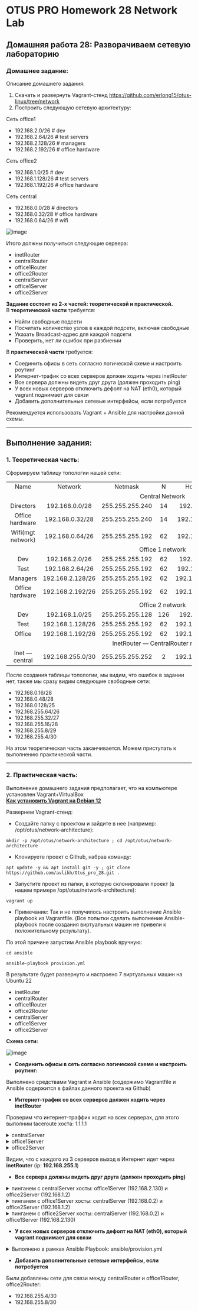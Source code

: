 # OTUS PRO Homework 28 Network Lab

## Домашняя работа 28: Разворачиваем сетевую лабораторию

### Домашнее задание:
Описание домашнего задания:

1. Скачать и развернуть Vagrant-стенд https://github.com/erlong15/otus-linux/tree/network   
2. Построить следующую сетевую архитектуру:    
    
Сеть office1
* 192.168.2.0/26      # dev   
* 192.168.2.64/26     # test servers   
* 192.168.2.128/26    # managers   
* 192.168.2.192/26    # office hardware   
   
Сеть office2
* 192.168.1.0/25      # dev   
* 192.168.1.128/26    # test servers   
* 192.168.1.192/26    # office hardware   
   
Сеть central
* 192.168.0.0/28      # directors   
* 192.168.0.32/28     # office hardware   
* 192.168.0.64/26     # wifi   

![image](https://github.com/user-attachments/assets/1d7c7def-5383-4d01-ab23-2121df716a08)
   
Итого должны получиться следующие сервера:
*	inetRouter
*	centralRouter
*	office1Router
*	office2Router
*	centralServer
*	office1Server
*	office2Server   
   
**Задание состоит из 2-х частей: теоретической и практической.**    
В **теоретической части** требуется:   
*	Найти свободные подсети
*	Посчитать количество узлов в каждой подсети, включая свободные
*	Указать Broadcast-адрес для каждой подсети
*	Проверить, нет ли ошибок при разбиении   
   
В **практической части** требуется:    
*	Соединить офисы в сеть согласно логической схеме и настроить роутинг
*	Интернет-трафик со всех серверов должен ходить через inetRouter
*	Все сервера должны видеть друг друга (должен проходить ping)
*	У всех новых серверов отключить дефолт на NAT (eth0), который vagrant поднимает для связи
*	Добавить дополнительные сетевые интерфейсы, если потребуется    
    
Рекомендуется использовать Vagrant + Ansible для настройки данной схемы.
   
---
## Выполнение задания:
### 1. Теоретическая часть:

Сформируем таблицу топологии нашей сети:   

<table>
    <tr>
        <td align=center>Name</td>
        <td align=center>Network</td>
        <td align=center>Netmask</td>
        <td align=center>N</td>
        <td align=center>Hostmin</td>
        <td align=center>Hostmax</td>
        <td align=center>Broadcast </td>
    </tr>
    <tr>
        <td colspan="7" align=center>Central Network </td>
    </tr>
    <tr>
        <td align=center>Directors</td>
        <td align=center>192.168.0.0/28</td>
        <td align=center>255.255.255.240</td>
        <td align=center>14</td>
        <td align=center>192.168.0.1</td>
        <td align=center>192.168.0.14</td>
        <td align=center>192.168.0.15 </td>
    </tr>
    <tr>
        <td align=center>Office hardware</td>
        <td align=center>192.168.0.32/28</td>
        <td align=center>255.255.255.240</td>
        <td align=center>14</td>
        <td align=center>192.168.0.33</td>
        <td align=center>192.168.0.46</td>
        <td align=center>192.168.0.47 </td>
    </tr>
    <tr>
        <td align=center>Wifi(mgt network)</td>
        <td align=center>192.168.0.64/26</td>
        <td align=center>255.255.255.192</td>
        <td align=center>62</td>
        <td align=center>192.168.0.65</td>
        <td align=center>192.168.0.126</td>
        <td align=center>192.168.0.127 </td>
    </tr>
    <tr>
        <td colspan="7" align=center>Office 1 network </td>
    </tr>
    <tr>
        <td align=center>Dev</td>
        <td align=center>192.168.2.0/26</td>
        <td align=center>255.255.255.192</td>
        <td align=center>62</td>
        <td align=center>192.168.2.1</td>
        <td align=center>192.168.2.62</td>
        <td align=center>192.168.2.63 </td>
    </tr>
    <tr>
        <td align=center>Test</td>
        <td align=center>192.168.2.64/26</td>
        <td align=center>255.255.255.192</td>
        <td align=center>62</td>
        <td align=center>192.168.2.65</td>
        <td align=center>192.168.2.126</td>
        <td align=center>192.168.2.127 </td>
    </tr>
    <tr>
        <td align=center>Managers</td>
        <td align=center>192.168.2.128/26</td>
        <td align=center>255.255.255.192</td>
        <td align=center>62</td>
        <td align=center>192.168.2.129</td>
        <td align=center>192.168.2.190</td>
        <td align=center>192.168.2.191</td>
    </tr>
    <tr>
        <td align=center>Office hardware</td>
        <td align=center>192.168.2.192/26</td>
        <td align=center>255.255.255.192</td>
        <td align=center>62</td>
        <td align=center>192.168.2.193</td>
        <td align=center>192.168.2.254</td>
        <td align=center>192.168.2.255</td>
    </tr>
    <tr>
        <td colspan="7" align=center>Office 2 network</td>
    </tr>
    <tr>
        <td align=center>Dev</td>
        <td align=center>192.168.1.0/25</td>
        <td align=center>255.255.255.128</td>
        <td align=center>126</td>
        <td align=center>192.168.1.1</td>
        <td align=center>192.168.1.126</td>
        <td align=center>192.168.1.127</td>
    </tr>
    <tr>
        <td align=center>Test</td>
        <td align=center>192.168.1.128/26</td>
        <td align=center>255.255.255.192</td>
        <td align=center>62</td>
        <td align=center>192.168.1.129</td>
        <td align=center>192.168.1.190</td>
        <td align=center>192.168.1.191</td>
    </tr>
    <tr>
        <td align=center>Office</td>
        <td align=center>192.168.1.192/26</td>
        <td align=center>255.255.255.192</td>
        <td align=center>62</td>
        <td align=center>192.168.1.193</td>
        <td align=center>192.168.1.254</td>
        <td align=center>192.168.1.255</td>
    </tr>
    <tr>
        <td colspan="7" align=center>InetRouter — CentralRouter network</td>
    </tr>
    <tr>
        <td align=center>Inet — central</td>
        <td align=center>192.168.255.0/30</td>
        <td align=center>255.255.255.252</td>
        <td align=center>2</td>
        <td align=center>192.168.255.1</td>
        <td align=center>192.168.255.2</td>
        <td align=center>192.168.255.3</td>
    </tr>
</table>

После создания таблицы топологии, мы видим, что ошибок в задании нет, также мы сразу видим следующие свободные сети:   

*	192.168.0.16/28 
*	192.168.0.48/28
*	192.168.0.128/25
*	192.168.255.64/26
*	192.168.255.32/27
*	192.168.255.16/28
*	192.168.255.8/29  
*	192.168.255.4/30 
    
На этом теоретическая часть заканчивается. Можем приступать к выполнению практической части.

---
### 2. Практическая часть:

Выполнение домашнего задания предполагает, что на компьютере установлен Vagrant+VirtualBox   
**[Как установить Vagrant на Debian 12](https://github.com/avlikh/Install_Vagrant_Debian12/blob/main/README.md)**   

Развернем Vagrant-стенд:
  - Создайте папку с проектом и зайдите в нее (например: /opt/otus/network-architecture):
```
mkdir -p /opt/otus/network-architecture ; cd /opt/otus/network-architecture
```
  - Клонируете проект с Github, набрав команду:
```
apt update -y && apt install git -y ; git clone https://github.com/avlikh/Otus_pro_28.git .
```
  - Запустите проект из папки, в которую склонировали проект (в нашем примере /opt/otus/network-architecture):
```
vagrant up
```
* Примечание: Так и не получилось настроить выполнение Ansible playbook из Vagrantfile. (Все попытки сделать выполнение Ansible-playbook после создания виртуальных машин не привели к положительному результату).

По этой причине запустим Ansible playbook вручную:    
```
cd ansible
```
```
ansible-playbook provision.yml
```
В результате будет развернуто и настроено 7 виртуальных машин на Ubuntu 22
    
*	inetRouter
*	centralRouter
*	office1Router
*	office2Router
*	centralServer
*	office1Server
*	office2Server 

**Схема сети:**     
     
![image](https://github.com/user-attachments/assets/46d77015-7ae2-4834-9596-7fb2caef1fb4)
    
    

*	**Соединить офисы в сеть согласно логической схеме и настроить роутинг:**
    
Выполнено средствами Vagrant и Ansible (содержимо Vagrantfile и Ansible содержится в файлах данного проекта на Github)     
     
*	**Интернет-трафик со всех серверов должен ходить через inetRouter**

Проверим что интернет-траффик ходит на всех серверах, для этого выполним taceroute хоста: 1.1.1.1     
     
<details>
<summary> centralServer </summary>

```
root@centralServer:~# traceroute 1.1.1.1
traceroute to 1.1.1.1 (1.1.1.1), 30 hops max, 60 byte packets
 1  _gateway (192.168.0.1)  0.458 ms  0.316 ms  0.284 ms
 2  192.168.255.1 (192.168.255.1)  0.801 ms  0.764 ms  0.735 ms
 3  10.0.2.2 (10.0.2.2)  0.987 ms  0.964 ms  0.881 ms
 4  10.68.0.1 (10.68.0.1)  1.274 ms  1.253 ms  1.231 ms
 5  79.99.20.145 (79.99.20.145)  2.431 ms  2.405 ms  2.504 ms
 6  100.105.105.201 (100.105.105.201)  2.471 ms  2.372 ms 100.105.105.197 (100.105.105.197)  2.449 ms
 7  * * 100.105.97.97 (100.105.97.97)  8.954 ms
 8  * * 176.99.136.121.inetcom.ru (176.99.136.121)  9.314 ms
 9  172.68.8.51 (172.68.8.51)  4.306 ms * 172.68.8.53 (172.68.8.53)  4.140 ms
10  one.one.one.one (1.1.1.1)  4.098 ms *  3.934 ms
```
</details>

<details>
<summary> office1Server </summary>

```
root@office1Server:~# traceroute 1.1.1.1
traceroute to 1.1.1.1 (1.1.1.1), 30 hops max, 60 byte packets
 1  _gateway (192.168.2.129)  2.375 ms  2.250 ms  2.724 ms
 2  192.168.255.9 (192.168.255.9)  4.824 ms  5.356 ms  5.316 ms
 3  192.168.255.1 (192.168.255.1)  5.273 ms  5.232 ms  5.183 ms
 4  10.0.2.2 (10.0.2.2)  5.311 ms  5.251 ms  1.971 ms
 5  10.68.0.1 (10.68.0.1)  2.032 ms  1.786 ms  1.772 ms
 6  79.99.20.145 (79.99.20.145)  7.679 ms  5.030 ms  4.509 ms
 7  100.105.105.201 (100.105.105.201)  4.399 ms  4.159 ms  5.776 ms
 8  100.105.97.97 (100.105.97.97)  6.148 ms  5.986 ms  5.692 ms
 9  * 91.203.28.243 (91.203.28.243)  49.939 ms  49.823 ms
10  * * *
11  one.one.one.one (1.1.1.1)  7.388 ms * *
```
</details>

<details>
<summary> office2Server </summary>

```
root@office2Server:~# traceroute 1.1.1.1
traceroute to 1.1.1.1 (1.1.1.1), 30 hops max, 60 byte packets
 1  _gateway (192.168.1.1)  0.654 ms  0.759 ms  0.680 ms
 2  192.168.255.5 (192.168.255.5)  1.381 ms  1.324 ms  1.638 ms
 3  192.168.255.1 (192.168.255.1)  2.180 ms  2.131 ms  2.422 ms
 4  10.0.2.2 (10.0.2.2)  3.025 ms  3.159 ms  3.271 ms
 5  10.68.0.1 (10.68.0.1)  3.743 ms  3.420 ms  3.121 ms
 6  79.99.20.145 (79.99.20.145)  3.401 ms  4.954 ms  4.667 ms
 7  100.105.105.197 (100.105.105.197)  4.644 ms 100.105.105.201 (100.105.105.201)  4.541 ms  4.298 ms
 8  100.105.97.97 (100.105.97.97)  4.881 ms  5.083 ms 100.105.97.110 (100.105.97.110)  47.832 ms
 9  * * *
10  * * *
11  * * one.one.one.one (1.1.1.1)  6.303 ms
```
</details>

Видим, что с каждого из 3 серверов выход в Интернет идет через **inetRouter** (ip: **192.168.255.1**)    
    
*	**Все сервера должны видеть друг друга (должен проходить ping)**    
    
<details>
<summary>пинганем с centralServer хосты: office1Server (192.168.2.130) и office2Server (192.168.1.2) </summary>

```
root@centralServer:~# ping -c2 192.168.2.130
PING 192.168.2.130 (192.168.2.130) 56(84) bytes of data.
64 bytes from 192.168.2.130: icmp_seq=1 ttl=62 time=3.80 ms
64 bytes from 192.168.2.130: icmp_seq=2 ttl=62 time=3.83 ms

--- 192.168.2.130 ping statistics ---
2 packets transmitted, 2 received, 0% packet loss, time 1002ms
rtt min/avg/max/mdev = 3.802/3.817/3.832/0.015 ms

root@centralServer:~# ping -c2 192.168.1.2
PING 192.168.1.2 (192.168.1.2) 56(84) bytes of data.
64 bytes from 192.168.1.2: icmp_seq=1 ttl=62 time=1.54 ms
64 bytes from 192.168.1.2: icmp_seq=2 ttl=62 time=4.13 ms

--- 192.168.1.2 ping statistics ---
2 packets transmitted, 2 received, 0% packet loss, time 1003ms
rtt min/avg/max/mdev = 1.538/2.835/4.133/1.297 ms
```
</details>

<details>
<summary>пинганем с office1Server хосты: centralServer (192.168.0.2) и office2Server (192.168.1.2) </summary>

```
root@office1Server:~# ping -c2 192.168.0.2
PING 192.168.0.2 (192.168.0.2) 56(84) bytes of data.
64 bytes from 192.168.0.2: icmp_seq=1 ttl=62 time=3.71 ms
64 bytes from 192.168.0.2: icmp_seq=2 ttl=62 time=4.12 ms

--- 192.168.0.2 ping statistics ---
2 packets transmitted, 2 received, 0% packet loss, time 1001ms
rtt min/avg/max/mdev = 3.706/3.910/4.115/0.204 ms

root@office1Server:~# ping -c2 192.168.1.2
PING 192.168.1.2 (192.168.1.2) 56(84) bytes of data.
64 bytes from 192.168.1.2: icmp_seq=1 ttl=61 time=2.16 ms
64 bytes from 192.168.1.2: icmp_seq=2 ttl=61 time=2.76 ms

--- 192.168.1.2 ping statistics ---
2 packets transmitted, 2 received, 0% packet loss, time 1002ms
rtt min/avg/max/mdev = 2.159/2.457/2.756/0.298 ms
```
</details>

<details>
<summary>пинганем с office2Server хосты: centralServer (192.168.0.2) и office1Server (192.168.2.130) </summary>

```
root@office2Server:~# ping -c2 192.168.0.2
PING 192.168.0.2 (192.168.0.2) 56(84) bytes of data.
64 bytes from 192.168.0.2: icmp_seq=1 ttl=62 time=3.69 ms
64 bytes from 192.168.0.2: icmp_seq=2 ttl=62 time=3.91 ms

--- 192.168.0.2 ping statistics ---
2 packets transmitted, 2 received, 0% packet loss, time 1002ms
rtt min/avg/max/mdev = 3.685/3.796/3.908/0.111 ms

root@office2Server:~# ping -c2 192.168.2.130
PING 192.168.2.130 (192.168.2.130) 56(84) bytes of data.
64 bytes from 192.168.2.130: icmp_seq=1 ttl=61 time=1.87 ms
64 bytes from 192.168.2.130: icmp_seq=2 ttl=61 time=5.71 ms

--- 192.168.2.130 ping statistics ---
2 packets transmitted, 2 received, 0% packet loss, time 1002ms
rtt min/avg/max/mdev = 1.867/3.787/5.708/1.920 ms
```
</details>
    
    
* **У всех новых серверов отключить дефолт на NAT (eth0), который vagrant поднимает для связи**    
    
<details>
<summary>Выполнено в рамках Ansible Playbook: ansible/provision.yml</summary>

```
# отключаем маршрут по умолчанию
  - name: disable default route
    template: 
      src: 00-installer-config.yaml
      dest: /etc/netplan/00-installer-config.yaml
      owner: root
      group: root
      mode: 0644
    when: (ansible_hostname != "inetRouter")
```
</details>    
    
* **Добавить дополнительные сетевые интерфейсы, если потребуется**
    
Были добавлены сети для связи между centralRouter и office1Router, office2Router: 
* 192.168.255.4/30
* 192.168.255.8/30    
